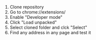 1. Clone repository
2. Go to chrome://extensions/
3. Enable "Developer mode"
4. Click "Load unpacked"
5. Select cloned folder and clck "Select"
6. Find any address in any page and test it
